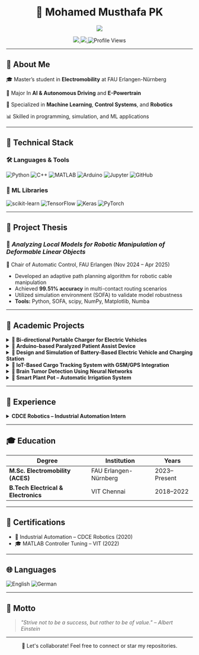 <h1 align="center">🚀 Mohamed Musthafa PK</h1>
<p align="center">
  <img src="https://readme-typing-svg.demolab.com?font=Fira+Code&size=22&pause=1000&color=00FFD5&width=500&center=true&lines=Master's+Student+in+Electromobility;Robotics+%7C+Control+Systems+%7C+AI;Learning+%26+Automation+Focused+Engineer+%F0%9F%94%A5;Innovator+in+Smart+System+Design" />
</p>

<p align="center">
  <a href="https://linkedin.com/in/momusthafapk">
    <img src="https://img.shields.io/badge/LinkedIn-Connect-blue?style=flat&logo=linkedin" />
  </a>
  <a href="https://github.com/million-9">
    <img src="https://img.shields.io/badge/GitHub-Follow-black?style=flat&logo=github" />
  </a>
  <img src="https://komarev.com/ghpvc/?username=million-9&label=Profile+Views&color=brightgreen&style=flat" alt="Profile Views" />
</p>

---

## 🌟 About Me

🎓 Master’s student in **Electromobility** at FAU Erlangen-Nürnberg

🤖 Major In **AI & Autonomous Driving** and **E-Powertrain**

🧠 Specialized in **Machine Learning**, **Control Systems**,  and **Robotics**

📊 Skilled in programming, simulation, and ML applications

---

## 🧰 Technical Stack

### 🛠️ Languages & Tools
![Python](https://img.shields.io/badge/Python-3776AB?logo=python&logoColor=white)
![C++](https://img.shields.io/badge/C++-00599C?logo=c%2b%2b&logoColor=white)
![MATLAB](https://img.shields.io/badge/MATLAB-orange?logo=mathworks)
![Arduino](https://img.shields.io/badge/Arduino-00979D?logo=arduino)
![Jupyter](https://img.shields.io/badge/Jupyter-F37626?logo=jupyter)
![GitHub](https://img.shields.io/badge/GitHub-181717?logo=github)

### 🧠 ML Libraries
![scikit-learn](https://img.shields.io/badge/scikit--learn-F7931E?logo=scikit-learn&logoColor=white)
![TensorFlow](https://img.shields.io/badge/TensorFlow-FF6F00?logo=tensorflow)
![Keras](https://img.shields.io/badge/Keras-D00000?logo=keras)
![PyTorch](https://img.shields.io/badge/PyTorch-EE4C2C?logo=pytorch)

---
## 📘 Project Thesis

### 📌 *Analyzing Local Models for Robotic Manipulation of Deformable Linear Objects*  
📍 Chair of Automatic Control, FAU Erlangen (Nov 2024 – Apr 2025)  
- Developed an adaptive path planning algorithm for robotic cable manipulation  
- Achieved **99.51% accuracy** in multi-contact routing scenarios  
- Utilized simulation environment (SOFA) to validate model robustness  
- **Tools:** Python, SOFA, scipy, NumPy, Matplotlib, Numba
---

## 🎯 Academic Projects

<details>
<summary><strong>📌 Bi-directional Portable Charger for Electric Vehicles</strong></summary>

- Designed bidirectional EV charger supporting G2V, V2G, and V2V  
- Utilized LLC resonant converter with Totem-Pole PFC  
- Enabled integration with three-phase AC and 400V DC systems  
- **Tools:** MATLAB/Simulink

</details>

<details>
<summary><strong>📌 Arduino-based Paralyzed Patient Assist Device</strong></summary>

- GSM/WiFi system for real-time health monitoring and emergency alerts  
- Remote control via mobile app with zero data loss in cloud sync  
- **Tools:** Arduino, ThingSpeak, Java, C++

</details>

<details>
<summary><strong>📌 Design and Simulation of Battery-Based Electric Vehicle and Charging Station</strong></summary>

- EV and regenerative braking system with lithium-ion battery  
- SOC tracking and dynamic drive-cycle simulation  
- **Tools:** MATLAB/Simulink

</details>

<details>
<summary><strong>📌 IoT-Based Cargo Tracking System with GSM/GPS Integration</strong></summary>

- Live tracking with alerts and web dashboard using cloud platforms  
- Real-time map updates and asset geolocation  
- **Tools:** Arduino, Node-RED, Proteus, JavaScript

</details>

<details>
<summary><strong>📌 Brain Tumor Detection Using Neural Networks</strong></summary>

- Image classifier for grayscale MRI scans  
- Preprocessing, feature extraction, supervised learning pipeline  
- **Tools:** MATLAB, Neural Network Toolbox

</details>

<details>
<summary><strong>📌 Smart Plant Pot – Automatic Irrigation System</strong></summary>

- Soil moisture-based irrigation control with minimal cost  
- Effective prototype using microcontroller and water pump  
- **Tools:** Arduino IDE, Sensors, C++

</details>

---

## 💼 Experience

<details>
<summary><strong>CDCE Robotics – Industrial Automation Intern</strong></summary>

- Programmed PLCs using ladder logic  
- Integrated HMI, sensors, and relays in automation systems  
- Built computer vision poka-yoke system with **100% test precision**  
</details>

---

## 🎓 Education

| Degree | Institution | Years |
|--------|-------------|--------|
| **M.Sc. Electromobility (ACES)** | FAU Erlangen-Nürnberg | 2023–Present |
| **B.Tech Electrical & Electronics** | VIT Chennai | 2018–2022 |

---

## 📜 Certifications

- 🏅 Industrial Automation – CDCE Robotics (2020)  
- 🎓 MATLAB Controller Tuning – VIT (2022)

---

## 🌐 Languages

![English](https://img.shields.io/badge/English-C1-blue)
![German](https://img.shields.io/badge/German-A2-yellow)

---

## 💬 Motto

> *"Strive not to be a success, but rather to be of value." – Albert Einstein*

---

<p align="center">🌟 Let's collaborate! Feel free to connect or star my repositories.</p>
